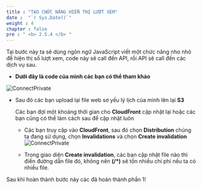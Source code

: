 ```yaml
---
title : "TẠO CHỨC NĂNG HIỂN THỊ LƯỢT XEM"
date :  "`r Sys.Date()`" 
weight : 4 
chapter : false
pre : " <b> 2.5.4 </b> "
---
```


Tại bước này ta sẽ dùng ngôn ngữ JavaScript viết một chức năng nho nhỏ để hiện thị số lượt xem, code này sẽ call đến API, rồi API sẽ call đến các dịch vụ sau.

- **Dưới đây là code của mình các bạn có thể tham khảo**

![ConnectPrivate](/01AWSWorkShop/images/JS1.jpg)

- Sau đó các bạn upload lại file web sơ yếu lý lịch của mình lên lại **S3**
 
  Các bạn đợi một khoảng thời gian cho **CloudFront** cập nhật lại hoặc các bạn cũng có thể làm cách sau để cập nhật luôn
  - Các bạn truy cập vào **CloudFront**, sau đó chọn **Distribution** chúng ta đang sử dụng, chọn **Invalidations** và chọn **Create invalidation**
  ![ConnectPrivate](/01AWSWorkShop/images/JS2.jpg)

  - Trong giao diện **Create invalidation**, các bạn cập nhật file nào thì điền đường dẫn file đó, không nên **(/*)** sẽ tốn nhiều chi phí nếu ta có nhiều file.

Sau khi hoàn thành bước này các đã hoàn thành phần 1!